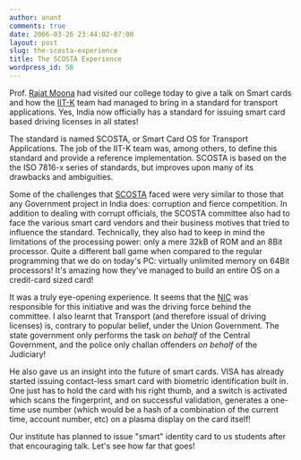 ```yaml
---
author: anant
comments: true
date: 2006-03-26 23:44:02-07:00
layout: post
slug: the-scosta-experience
title: The SCOSTA Experience
wordpress_id: 58
---
```


Prof. [Rajat Moona](http://www.cse.iitk.ac.in/~moona/index.php) had visited
our college today to give a talk on Smart cards and how the
[IIT-K](http://www.iitk.ac.in/) team had managed to bring in a standard for
transport applications. Yes, India now officially has a standard for issuing
smart card based driving licenses in all states!

The standard is named SCOSTA, or Smart Card OS for Transport Applications.
The job of the IIT-K team was, among others, to define this standard and
provide a reference implementation. SCOSTA is based on the the ISO 7816-x
series of standards, but improves upon many of its drawbacks and ambiguities.

Some of the challenges that
[SCOSTA](http://www.cse.iitk.ac.in/~moona/scosta/) faced were very similar to
those that any Government project in India does: corruption and fierce
competition. In addition to dealing with corrupt officials, the SCOSTA
committee also had to face the various smart card vendors and their business
motives that tried to influence the standard. Technically, they also had to
keep in mind the limitations of the processing power: only a mere 32kB of ROM
and an 8Bit processor. Quite a different ball game when compared to the
regular programming that we do on today's PC: virtually unlimited memory on
64Bit processors! It's amazing how they've managed to build an entire OS on a
credit-card sized card!

It was a truly eye-opening experience. It seems that the
[NIC](http://www.nic.in/) was responsible for this initiative and was the
driving force behind the committee. I also learnt that Transport (and
therefore issual of driving licenses) is, contrary to popular belief, under
the Union Government. The state government only performs the task _on behalf_
of the Central Government, and the police only challan offenders _on behalf_
of the Judiciary!

He also gave us an insight into the future of smart cards. VISA has already
started issuing contact-less smart card with biometric identification built
in. One just has to hold the card with his right thumb, and a switch is
activated which scans the fingerprint, and on successful validation,
generates a one-time use number (which would be a hash of a combination of
the current time, account number, etc) on a plasma display on the card itself!

Our institute has planned to issue "smart" identity card to us students after
that encouraging talk. Let's see how far that goes!

